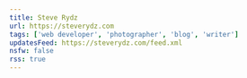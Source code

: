 ```yaml
---
title: Steve Rydz
url: https://steverydz.com
tags: ['web developer', 'photographer', 'blog', 'writer']
updatesFeed: https://steverydz.com/feed.xml
nsfw: false
rss: true
---
```

